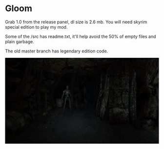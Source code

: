 # Gloom

Grab 1.0 from the release panel, dl size is 2.6 mb. You will need skyrim special edition to play my mod.

Some of the /src has readme.txt, it'll help avoid the 50% of empty files and plain garbage.

The old master branch has legendary edition code.

![preview](dark-sse_k3N7K33sa8.jpg)
